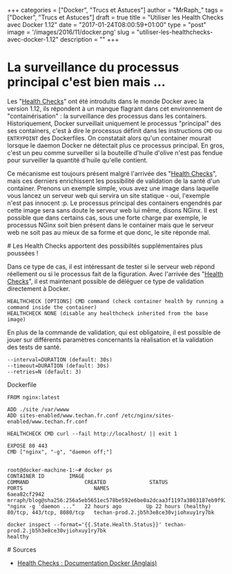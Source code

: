 +++
categories = ["Docker", "Trucs et Astuces"]
author = "MrRaph_"
tags = ["Docker", "Trucs et Astuces"]
draft = true
title = "Utiliser les Health Checks avec Docker 1.12"
date = "2017-01-24T08:00:59+01:00"
type = "post"
image = '/images/2016/11/docker.png'
slug = "utiliser-les-healthchecks-avec-docker-1.12"
description = ""
+++

# La surveillance du processus principal c'est bien mais ...

Les "[Health Checks](https://docs.docker.com/engine/reference/builder/#/healthcheck)" ont été introduits dans le monde Docker avec la version 1.12, ils répondent à un manque flagrant dans cet environnement de "containérisation" : la surveillance des processus dans les containers. Historiquement, Docker surveillait uniquement le processus "principal" des ses containers, c'est à dire le processus définit dans les instructions `CMD` ou `ENTRYPOINT` des Dockerfiles. On constatait alors qu'un container mourait lorsque le daemon Docker ne détectait plus ce processus principal. En gros, c'est un peu comme surveiller si la bouteille d'huile d'olive n'est pas fendue pour surveiller la quantité d'huile qu'elle contient.

Ce mécanisme est toujours présent malgré l'arrivée des "[Health Checks](https://docs.docker.com/engine/reference/builder/#/healthcheck)", mais ces derniers enrichissent les possibilité de validation de la santé d'un container. Prenons un exemple simple, vous avez une image dans laquelle vous lancez un serveur web qui servira un site statique - oui, l'exemple n'est pas innocent :p. Le processus principal des containers engendrés par cette image sera sans doute le serveur web lui même, disons NGinx. Il est possible que dans certains cas, sous une forte charge par exemple, le processus NGinx soit bien présent dans le container mais que le serveur web ne soit pas au mieux de sa forme et que donc, le site réponde mal.

# Les Health Checks apportent des possibiltés supplémentaires plus poussées !

Dans ce type de cas, il est intéressant de tester si le serveur web répond réellement ou si le processus fait de la figuration. Avec l'arrivée des "[Health Checks](https://docs.docker.com/engine/reference/builder/#/healthcheck)", il est maintenant possible de déléguer ce type de validation  directement à Docker.


    HEALTHCHECK [OPTIONS] CMD command (check container health by running a command inside the container)
    HEALTHCHECK NONE (disable any healthcheck inherited from the base image)

En plus de la commande de validation, qui est obligatoire, il est possible de jouer sur différents paramètres concernants la réalisation et la validation des tests de santé.

    --interval=DURATION (default: 30s)
    --timeout=DURATION (default: 30s)
    --retries=N (default: 3)

Dockerfile

    FROM nginx:latest

    ADD ./site /var/wwww
    ADD sites-enabled/www.techan.fr.conf /etc/nginx/sites-enabled/www.techan.fr.conf

    HEALTHCHECK CMD curl --fail http://localhost/ || exit 1

    EXPOSE 80 443
    CMD ["nginx", "-g", "daemon off;"]


    root@docker-machine-1:~# docker ps
    CONTAINER ID        IMAGE                                                                                         COMMAND                  CREATED              STATUS                  PORTS                       NAMES
    6aea82cf2942        mrraph/blog@sha256:256a5eb5651ec578be592e6be0a2dcaa3f1197a3803187eb9f92a1c5401bbc08   "nginx -g 'daemon ..."   22 hours ago        Up 22 hours (healthy)   80/tcp, 443/tcp, 8080/tcp   techan-prod.2.jb5h3e8ce30vjiohxuy1ry7bk

    docker inspect --format='{{.State.Health.Status}}' techan-prod.2.jb5h3e8ce30vjiohxuy1ry7bk
    healthy




# Sources

* [Health Checks : Documentation Docker (Anglais)](https://docs.docker.com/engine/reference/builder/#/healthcheck)
